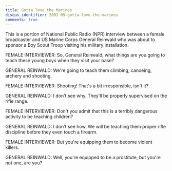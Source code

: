 ```yaml
---
title: Gotta love the Marines
disqus_identifier: 2003-05-gotta-love-the-marines
comments: true
---
```


This is a portion of National Public Radio (NPR) interview between a female broadcaster and US Marine Corps General Reinwald who was about to sponsor a Boy Scout Troop visiting his military installation.

FEMALE INTERVIEWER: So, General Reinwald, what things are you going to teach these young boys when they visit your base?

GENERAL REINWALD: We're going to teach them climbing, canoeing, archery and shooting.

FEMALE INTERVIEWER: Shooting! That's a bit irresponsible, isn't it?

GENERAL REINWALD: I don't see why. They'll be properly supervised on the rifle range.

FEMALE INTERVIEWER: Don't you admit that this is a terribly dangerous activity to be teaching children?

GENERAL REINWALD: I don't see how. We will be teaching them proper rifle discipline before they even touch a firearm.

FEMALE INTERVIEWER: But you're equipping them to become violent killers.

GENERAL REINWALD: Well, you're equipped to be a prostitute, but you're not one, are you?

